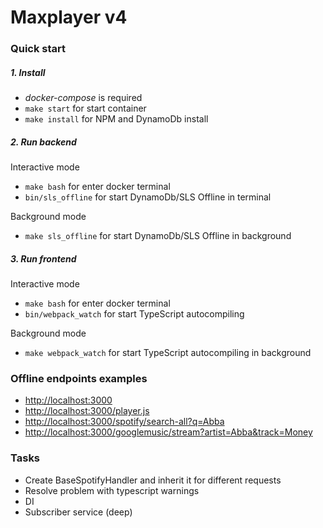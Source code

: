# Maxplayer v4

### Quick start

##### 1. Install

- *docker-compose* is required
- `make start` for start container
- `make install` for NPM and DynamoDb install

##### 2. Run backend
Interactive mode

- `make bash` for enter docker terminal 
- `bin/sls_offline` for start DynamoDb/SLS Offline in terminal

Background mode

- `make sls_offline` for start DynamoDb/SLS Offline in background

##### 3. Run frontend

Interactive mode
- `make bash` for enter docker terminal 
- `bin/webpack_watch` for start TypeScript autocompiling

Background mode

- `make webpack_watch` for start TypeScript autocompiling in background

### Offline endpoints examples

- [http://localhost:3000](http://localhost:3000)
- [http://localhost:3000/player.js](http://localhost:3000/player.js)
- [http://localhost:3000/spotify/search-all?q=Abba](http://localhost:3000/spotify/search-all?q=Abba)
- [http://localhost:3000/googlemusic/stream?artist=Abba&track=Money](http://localhost:3000/googlemusic/stream?artist=Abba&track=Money)

### Tasks

- Create BaseSpotifyHandler and inherit it for different requests
- Resolve problem with typescript warnings
- DI
- Subscriber service (deep)
